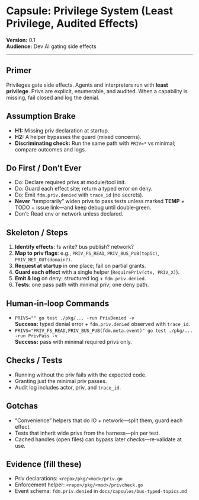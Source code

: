 # Capsule: Privilege System (Least Privilege, Audited Effects)

**Version:** 0.1  
**Audience:** Dev AI gating side effects

---

## Primer
Privileges gate side effects. Agents and interpreters run with **least privilege**. Privs are explicit, enumerable, and audited. When a capability is missing, fail closed and log the denial.

## Assumption Brake
- **H1:** Missing priv declaration at startup.
- **H2:** A helper bypasses the guard (mixed concerns).
- **Discriminating check:** Run the same path with `PRIV=*` vs minimal; compare outcomes and logs.

## Do First / Don’t Ever
- Do: Declare required privs at module/tool init.
- Do: Guard each effect site; return a typed error on deny.
- Do: Emit `fdm.priv.denied` with `trace_id` (no secrets).
- **Never** “temporarily” widen privs to pass tests unless marked **TEMP** + TODO + issue link—and keep debug until double‑green.
- Don’t: Read env or network unless declared.

## Skeleton / Steps
1. **Identify effects**: fs write? bus publish? network?
2. **Map to priv flags**: e.g., `PRIV_FS_READ`, `PRIV_BUS_PUB(topic)`, `PRIV_NET_OUT(domain?)`.
3. **Request at startup** in one place; fail on partial grants.
4. **Guard each effect** with a single helper (`RequirePriv(ctx, PRIV_X)`).
5. **Emit & log** on deny: structured log + `fdm.priv.denied`.
6. **Tests**: one pass path with minimal priv; one deny path.

## Human‑in‑loop Commands
- `PRIVS="" go test ./pkg/... -run PrivDenied -v`  
  **Success:** typed denial error + `fdm.priv.denied` observed with `trace_id`.
- `PRIVS="PRIV_FS_READ,PRIV_BUS_PUB(fdm.meta.event)" go test ./pkg/... -run PrivPass -v`  
  **Success:** pass with minimal required privs only.

## Checks / Tests
- Running without the priv fails with the expected code.
- Granting just the minimal priv passes.
- Audit log includes actor, priv, and `trace_id`.

## Gotchas
- “Convenience” helpers that do IO + network—split them, guard each effect.
- Tests that inherit wide privs from the harness—pin per test.
- Cached handles (open files) can bypass later checks—re‑validate at use.

## Evidence (fill these)
- Priv declarations: `<repo>/pkg/<mod>/priv.go`
- Enforcement helper: `<repo>/pkg/<mod>/privcheck.go`
- Event schema: `fdm.priv.denied` in `docs/capsules/bus-typed-topics.md`
